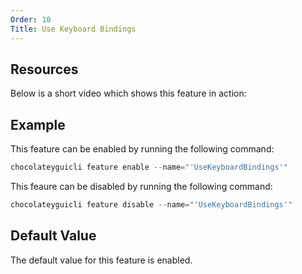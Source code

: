 ```yaml
---
Order: 10
Title: Use Keyboard Bindings
---
```


## Resources

Below is a short video which shows this feature in action:

## Example

This feature can be enabled by running the following command:

```powershell
chocolateyguicli feature enable --name="'UseKeyboardBindings'"
```

This feaure can be disabled by running the following command:

```powershell
chocolateyguicli feature disable --name="'UseKeyboardBindings'"
```

## Default Value

The default value for this feature is enabled.
